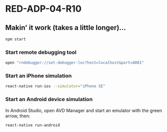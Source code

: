 # RED-ADP-04-R10

## Makin' it work (takes a little longer)...

```bash
npm start
```

### Start remote debugging tool

```bash
open "rndebugger://set-debugger-loc?host=localhost&port=8081"
```

### Start an iPhone simulation

```bash
react-native run-ios --simulator="iPhone SE"
```

### Start an Android device simulation

In Android Studio, open AVD Manager and start an emulator with the green arrow, then:

```bash
react-native run-android
```
